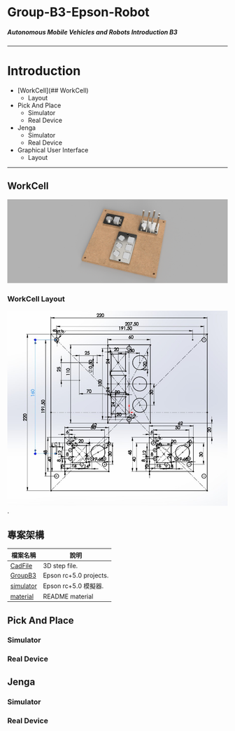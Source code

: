 # Group-B3-Epson-Robot
##### Autonomous Mobile Vehicles and Robots Introduction B3

-----
# Introduction
+ [WorkCell](## WorkCell)
  * Layout
+ Pick And Place
  * Simulator 
  * Real Device
+ Jenga
  * Simulator
  * Real Device
+ Graphical User Interface
  * Layout

-------

## WorkCell
![](https://github.com/yuan-0816/Group-B3-Epson-Robot/blob/main/material/workcell%20v9.png)
### WorkCell Layout
![](https://github.com/yuan-0816/Group-B3-Epson-Robot/blob/main/material/workcell_layout.png). 

## 專案架構
| **檔案名稱**     | **說明** |
|--------------|-------------------------|
| [CadFile](https://github.com/yuan-0816/Group-B3-Epson-Robot/tree/main/CadFile)      |3D step file.            |
| [GroupB3](https://github.com/yuan-0816/Group-B3-Epson-Robot/tree/main/GroupB3)      |Epson rc+5.0 projects.   |
| [simulator](https://github.com/yuan-0816/Group-B3-Epson-Robot/tree/main/simulator)  |Epson rc+5.0 模擬器.      |
| [material](https://github.com/yuan-0816/Group-B3-Epson-Robot/tree/main/material)    |README material          |
  
## Pick And Place
### Simulator
### Real Device

## Jenga
### Simulator
### Real Device



